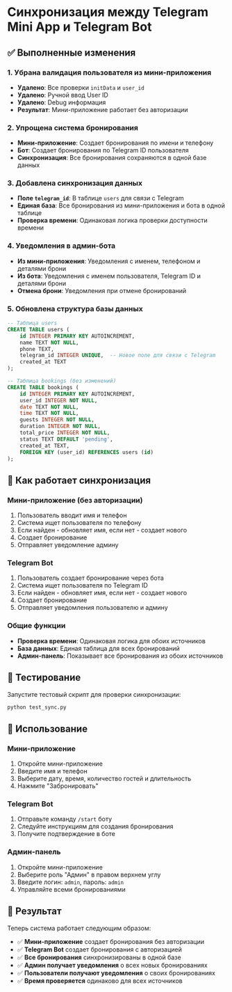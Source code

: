 # Синхронизация между Telegram Mini App и Telegram Bot

## ✅ Выполненные изменения

### 1. Убрана валидация пользователя из мини-приложения
- **Удалено**: Все проверки `initData` и `user_id`
- **Удалено**: Ручной ввод User ID
- **Удалено**: Debug информация
- **Результат**: Мини-приложение работает без авторизации

### 2. Упрощена система бронирования
- **Мини-приложение**: Создает бронирования по имени и телефону
- **Бот**: Создает бронирования по Telegram ID пользователя
- **Синхронизация**: Все бронирования сохраняются в одной базе данных

### 3. Добавлена синхронизация данных
- **Поле `telegram_id`**: В таблице `users` для связи с Telegram
- **Единая база**: Все бронирования из мини-приложения и бота в одной таблице
- **Проверка времени**: Одинаковая логика проверки доступности времени

### 4. Уведомления в админ-бота
- **Из мини-приложения**: Уведомления с именем, телефоном и деталями брони
- **Из бота**: Уведомления с именем пользователя, Telegram ID и деталями брони
- **Отмена брони**: Уведомления при отмене бронирований

### 5. Обновлена структура базы данных
```sql
-- Таблица users
CREATE TABLE users (
    id INTEGER PRIMARY KEY AUTOINCREMENT,
    name TEXT NOT NULL,
    phone TEXT,
    telegram_id INTEGER UNIQUE,  -- Новое поле для связи с Telegram
    created_at TEXT
);

-- Таблица bookings (без изменений)
CREATE TABLE bookings (
    id INTEGER PRIMARY KEY AUTOINCREMENT,
    user_id INTEGER NOT NULL,
    date TEXT NOT NULL,
    time TEXT NOT NULL,
    guests INTEGER NOT NULL,
    duration INTEGER NOT NULL,
    total_price INTEGER NOT NULL,
    status TEXT DEFAULT 'pending',
    created_at TEXT,
    FOREIGN KEY (user_id) REFERENCES users (id)
);
```

## 🔄 Как работает синхронизация

### Мини-приложение (без авторизации)
1. Пользователь вводит имя и телефон
2. Система ищет пользователя по телефону
3. Если найден - обновляет имя, если нет - создает нового
4. Создает бронирование
5. Отправляет уведомление админу

### Telegram Bot
1. Пользователь создает бронирование через бота
2. Система ищет пользователя по Telegram ID
3. Если найден - обновляет имя, если нет - создает нового
4. Создает бронирование
5. Отправляет уведомления пользователю и админу

### Общие функции
- **Проверка времени**: Одинаковая логика для обоих источников
- **База данных**: Единая таблица для всех бронирований
- **Админ-панель**: Показывает все бронирования из обоих источников

## 🧪 Тестирование

Запустите тестовый скрипт для проверки синхронизации:
```bash
python test_sync.py
```

## 📱 Использование

### Мини-приложение
1. Откройте мини-приложение
2. Введите имя и телефон
3. Выберите дату, время, количество гостей и длительность
4. Нажмите "Забронировать"

### Telegram Bot
1. Отправьте команду `/start` боту
2. Следуйте инструкциям для создания бронирования
3. Получите подтверждение в боте

### Админ-панель
1. Откройте мини-приложение
2. Выберите роль "Админ" в правом верхнем углу
3. Введите логин: `admin`, пароль: `admin`
4. Управляйте всеми бронированиями

## 🎯 Результат

Теперь система работает следующим образом:
- ✅ **Мини-приложение** создает бронирования без авторизации
- ✅ **Telegram Bot** создает бронирования с авторизацией
- ✅ **Все бронирования** синхронизированы в одной базе
- ✅ **Админ получает уведомления** о всех новых бронированиях
- ✅ **Пользователи получают уведомления** о своих бронированиях
- ✅ **Время проверяется** одинаково для всех источников 